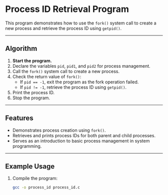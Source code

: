 # Process ID Retrieval Program

This program demonstrates how to use the `fork()` system call to create a new process and retrieve the process ID using `getpid()`.

---

## Algorithm

1. **Start the program.**
2. Declare the variables `pid`, `pid1`, and `pid2` for process management.
3. Call the `fork()` system call to create a new process.
4. Check the return value of `fork()`:
   - If `pid == -1`, exit the program as the fork operation failed.
   - If `pid != -1`, retrieve the process ID using `getpid()`.
5. Print the process ID.
6. Stop the program.

---

## Features

- Demonstrates process creation using `fork()`.
- Retrieves and prints process IDs for both parent and child processes.
- Serves as an introduction to basic process management in system programming.

---

## Example Usage

1. Compile the program:
   ```bash
   gcc -o process_id process_id.c
